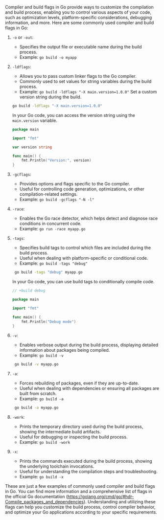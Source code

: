 Compiler and build flags in Go provide ways to customize the compilation and build process, enabling you to control various aspects of your code, such as optimization levels, platform-specific considerations, debugging information, and more. Here are some commonly used compiler and build flags in Go:

1. `-o` or `-out`:
   - Specifies the output file or executable name during the build process.
   - Example: `go build -o myapp`

2. `-ldflags`:
   - Allows you to pass custom linker flags to the Go compiler.
   - Commonly used to set values for string variables during the build process.
   - Example: `go build -ldflags "-X main.version=1.0.0"`
    Set a custom version string during the build. 
    ```bash
    go build -ldflags "-X main.version=1.0.0"
    ```
    In your Go code, you can access the version string using the `main.version` variable.

    ```go
    package main

    import "fmt"

    var version string

    func main() {
        fmt.Println("Version:", version)
    }
    ```

    
3. `-gcflags`:
   - Provides options and flags specific to the Go compiler.
   - Useful for controlling code generation, optimizations, or other compilation-related settings.
   - Example: `go build -gcflags "-N -l"`

4. `-race`:
   - Enables the Go race detector, which helps detect and diagnose race conditions in concurrent code.
   - Example: `go run -race myapp.go`

5. `-tags`:
   - Specifies build tags to control which files are included during the build process.
   - Useful when dealing with platform-specific or conditional code.
   - Example: `go build -tags "debug"`
   ```bash
    go build -tags "debug" myapp.go
    ```
    In your Go code, you can use build tags to conditionally compile code.

    ```go
    // +build debug

    package main

    import "fmt"

    func main() {
        fmt.Println("Debug mode")
    }
    ```

6. `-v`:
   - Enables verbose output during the build process, displaying detailed information about packages being compiled.
   - Example: `go build -v`
   ```bash
    go build -v myapp.go
   ```

7. `-a`:
   - Forces rebuilding of packages, even if they are up-to-date.
   - Useful when dealing with dependencies or ensuring all packages are built from scratch.
   - Example: `go build -a`
   ```bash
    go build -a myapp.go
    ```

8. `-work`:
   - Prints the temporary directory used during the build process, showing the intermediate build artifacts.
   - Useful for debugging or inspecting the build process.
   - Example: `go build -work`

9. `-x`:
   - Prints the commands executed during the build process, showing the underlying toolchain invocations.
   - Useful for understanding the compilation steps and troubleshooting.
   - Example: `go build -x`

These are just a few examples of commonly used compiler and build flags in Go. You can find more information and a comprehensive list of flags in the official Go documentation (https://golang.org/cmd/go/#hdr-Compile_packages_and_dependencies). Understanding and utilizing these flags can help you customize the build process, control compiler behavior, and optimize your Go applications according to your specific requirements.


